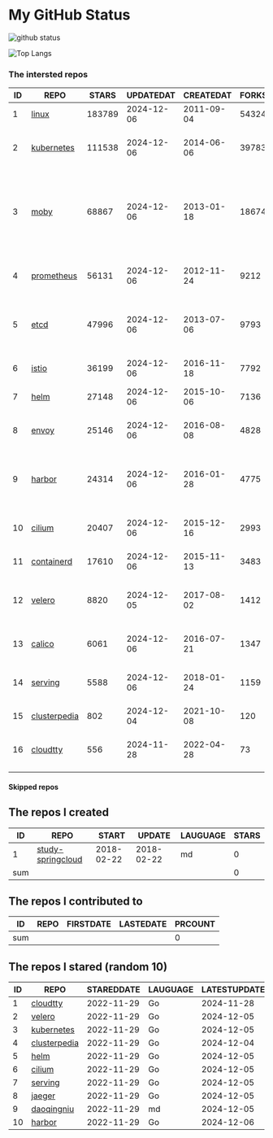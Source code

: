 # My GitHub Status

<img src="https://github-readme-stats-1.yihong0618.vercel.app/api?username=daoqingniu&show_icons=true&&&hide_title=true&count_private=true" alt="github status" />

![Top Langs](https://github-readme-stats-1.yihong0618.vercel.app/api/top-langs/?username=daoqingniu&layout=compact)

<!--START_SECTION:github_repos-->
### The intersted repos
| ID |                              REPO                               | STARS  | UPDATEDAT  | CREATEDAT  | FORKSCOUNT |                                                DESCRIPTIONS                                                |
|----|-----------------------------------------------------------------|--------|------------|------------|------------|------------------------------------------------------------------------------------------------------------|
|  1 | [linux](https://github.com/torvalds/linux)                      | 183789 | 2024-12-06 | 2011-09-04 |      54324 | Linux kernel source tree                                                                                   |
|  2 | [kubernetes](https://github.com/kubernetes/kubernetes)          | 111538 | 2024-12-06 | 2014-06-06 |      39783 | Production-Grade Container Scheduling and Management                                                       |
|  3 | [moby](https://github.com/moby/moby)                            |  68867 | 2024-12-06 | 2013-01-18 |      18674 | The Moby Project - a collaborative project for the container ecosystem to assemble container-based systems |
|  4 | [prometheus](https://github.com/prometheus/prometheus)          |  56131 | 2024-12-06 | 2012-11-24 |       9212 | The Prometheus monitoring system and time series database.                                                 |
|  5 | [etcd](https://github.com/etcd-io/etcd)                         |  47996 | 2024-12-06 | 2013-07-06 |       9793 | Distributed reliable key-value store for the most critical data of a distributed system                    |
|  6 | [istio](https://github.com/istio/istio)                         |  36199 | 2024-12-06 | 2016-11-18 |       7792 | Connect, secure, control, and observe services.                                                            |
|  7 | [helm](https://github.com/helm/helm)                            |  27148 | 2024-12-06 | 2015-10-06 |       7136 | The Kubernetes Package Manager                                                                             |
|  8 | [envoy](https://github.com/envoyproxy/envoy)                    |  25146 | 2024-12-06 | 2016-08-08 |       4828 | Cloud-native high-performance edge/middle/service proxy                                                    |
|  9 | [harbor](https://github.com/goharbor/harbor)                    |  24314 | 2024-12-06 | 2016-01-28 |       4775 | An open source trusted cloud native registry project that stores, signs, and scans content.                |
| 10 | [cilium](https://github.com/cilium/cilium)                      |  20407 | 2024-12-06 | 2015-12-16 |       2993 | eBPF-based Networking, Security, and Observability                                                         |
| 11 | [containerd](https://github.com/containerd/containerd)          |  17610 | 2024-12-06 | 2015-11-13 |       3483 | An open and reliable container runtime                                                                     |
| 12 | [velero](https://github.com/vmware-tanzu/velero)                |   8820 | 2024-12-05 | 2017-08-02 |       1412 | Backup and migrate Kubernetes applications and their persistent volumes                                    |
| 13 | [calico](https://github.com/projectcalico/calico)               |   6061 | 2024-12-06 | 2016-07-21 |       1347 | Cloud native networking and network security                                                               |
| 14 | [serving](https://github.com/knative/serving)                   |   5588 | 2024-12-06 | 2018-01-24 |       1159 | Kubernetes-based, scale-to-zero, request-driven compute                                                    |
| 15 | [clusterpedia](https://github.com/clusterpedia-io/clusterpedia) |    802 | 2024-12-04 | 2021-10-08 |        120 | The Encyclopedia of Kubernetes clusters                                                                    |
| 16 | [cloudtty](https://github.com/cloudtty/cloudtty)                |    556 | 2024-11-28 | 2022-04-28 |         73 | A Friendly Kubernetes CloudShell (Web Terminal) !                                                          |



#### Skipped repos
<!--END_SECTION:github_repos-->

<!--START_SECTION:my_github-->
## The repos I created
| ID  |                                 REPO                                 |   START    |   UPDATE   | LAUGUAGE | STARS |
|-----|----------------------------------------------------------------------|------------|------------|----------|-------|
|   1 | [study-springcloud](https://github.com/daoqingniu/study-springcloud) | 2018-02-22 | 2018-02-22 | md       |     0 |
| sum |                                                                      |            |            |          |     0 |

## The repos I contributed to
| ID  | REPO | FIRSTDATE | LASTEDATE | PRCOUNT |
|-----|------|-----------|-----------|---------|
| sum |      |           |           |       0 |

## The repos I stared (random 10)
| ID |                              REPO                               | STAREDDATE | LAUGUAGE | LATESTUPDATE |
|----|-----------------------------------------------------------------|------------|----------|--------------|
|  1 | [cloudtty](https://github.com/cloudtty/cloudtty)                | 2022-11-29 | Go       | 2024-11-28   |
|  2 | [velero](https://github.com/vmware-tanzu/velero)                | 2022-11-29 | Go       | 2024-12-05   |
|  3 | [kubernetes](https://github.com/kubernetes/kubernetes)          | 2022-11-29 | Go       | 2024-12-05   |
|  4 | [clusterpedia](https://github.com/clusterpedia-io/clusterpedia) | 2022-11-29 | Go       | 2024-12-04   |
|  5 | [helm](https://github.com/helm/helm)                            | 2022-11-29 | Go       | 2024-12-05   |
|  6 | [cilium](https://github.com/cilium/cilium)                      | 2022-11-29 | Go       | 2024-12-05   |
|  7 | [serving](https://github.com/knative/serving)                   | 2022-11-29 | Go       | 2024-12-05   |
|  8 | [jaeger](https://github.com/jaegertracing/jaeger)               | 2022-11-29 | Go       | 2024-12-05   |
|  9 | [daoqingniu](https://github.com/daoqingniu/daoqingniu)          | 2022-11-29 | md       | 2024-12-05   |
| 10 | [harbor](https://github.com/goharbor/harbor)                    | 2022-11-29 | Go       | 2024-12-06   |

<!--END_SECTION:my_github-->
